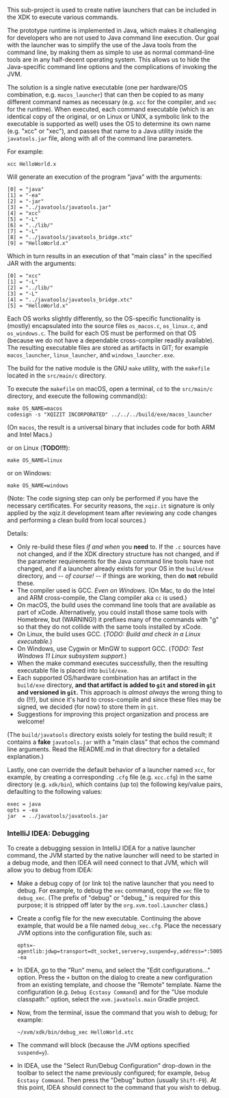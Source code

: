 This sub-project is used to create native launchers that can be included in the XDK to execute various
commands.

The prototype runtime is implemented in Java, which makes it challenging for developers who are not
used to Java command line execution. Our goal with the launcher was to simplify the use of the Java
tools from the command line, by making them as simple to use as normal command-line tools are in any
half-decent operating system. This allows us to hide the Java-specific command line options and the
complications of invoking the JVM.

The solution is a single native executable (one per hardware/OS combination, e.g. `macos_launcher`)
that can then be copied to as many different command names as necessary (e.g. `xcc` for the
compiler, and `xec` for the runtime). When executed, each command executable (which is an identical
copy of the original, or on Linux or UNIX, a symbolic link to the executable is supported as well)
uses the OS to determine its own name (e.g. "xcc" or "xec"), and passes that name to a Java
utility inside the `javatools.jar` file, along with all of the command line parameters.

For example:

    xcc HelloWorld.x
   
Will generate an execution of the program "java" with the arguments:

    [0] = "java"
    [1] = "-ea"
    [2] = "-jar"
    [3] = "../javatools/javatools.jar"
    [4] = "xcc"
    [5] = "-L"
    [6] = "../lib/"
    [7] = "-L"
    [8] = "../javatools/javatools_bridge.xtc"
    [9] = "HelloWorld.x"

Which in turn results in an execution of that "main class" in the specified JAR with the arguments:

    [0] = "xcc"
    [1] = "-L"
    [2] = "../lib/"
    [3] = "-L"
    [4] = "../javatools/javatools_bridge.xtc"
    [5] = "HelloWorld.x"

Each OS works slightly differently, so the OS-specific functionality is (mostly) encapsulated into the
source files `os_macos.c`, `os_linux.c`, and `os_windows.c`. The build for each OS must be performed
on that OS (because we do not have a dependable cross-compiler readily available). The resulting
executable files are stored as artifacts in GIT; for example `macos_launcher`, `linux_launcher`, and
`windows_launcher.exe`.

The build for the native module is the GNU `make` utility, with the `makefile` located in the
`src/main/c` directory.

To execute the `makefile` on macOS, open a terminal, `cd` to the `src/main/c`
directory, and execute the following command(s): 

    make OS_NAME=macos
    codesign -s "XQIZIT INCORPORATED" ../../../build/exe/macos_launcher

(On `macos`, the result is a universal binary that includes code for both ARM and Intel Macs.) 

or on Linux (**TODO!!!**):

    make OS_NAME=linux

or on Windows:

    make OS_NAME=windows

(Note: The code signing step can only be performed if you have the necessary certificates. For
security reasons, the `xqiz.it` signature is only applied by the xqiz.it development team after
reviewing any code changes and performing a clean build from local sources.) 

Details:

* Only re-build these files _if and when_ you **need** to. If the `.c` sources have not changed, and
  if the XDK directory structure has not changed, and if the parameter requirements for the Java
  command line tools have not changed, and if a launcher already exists for your OS in the
  `build/exe` directory, and -- _of course!_ -- if things are working, then do **not** rebuild these.
* The compiler used is GCC. _Even on Windows._ (On Mac, to do the Intel and ARM cross-compile, the
  Clang compiler aka `cc` is used.)
* On macOS, the build uses the command line tools that are available as part of xCode. Alternatively,
  you could install those same tools with Homebrew, but (WARNING!) it prefixes many of the commands
  with "g" so that they do not collide with the same tools installed by xCode.
* On Linux, the build uses GCC. (_TODO: Build and check in a Linux executable._)
* On Windows, use Cygwin or MinGW to support GCC. (_TODO: Test Windows 11 Linux subsystem support._)
* When the make command executes successfully, then the resulting executable file is placed into
  `build/exe`.
* Each supported OS/hardware combination has an artifact in the `build/exe` directory, **and that
  artifact is added to `git` and stored in `git` and versioned in `git`.** This approach is _almost
  always_ the wrong thing to do (!!!), but since it's hard to cross-compile and since these files
  may be signed, we decided (for now) to store them in `git`.
* Suggestions for improving this project organization and process are welcome! 

(The `build/javatools` directory exists solely for testing the build result; it contains a **fake**
`javatools.jar` with a "main class" that echos the command line arguments. Read the README.md in
that directory for a detailed explanation.)

Lastly, one can override the default behavior of a launcher named `xcc`, for example, by creating a
corresponding `.cfg` file (e.g. `xcc.cfg`) in the same directory (e.g. `xdk/bin`), which contains
(up to) the following key/value pairs, defaulting to the following values:

    exec = java
    opts = -ea
    jar  = ../javatools/javatools.jar

### IntelliJ IDEA: Debugging

To create a debugging session in IntelliJ IDEA for a native launcher command, the JVM started by the
native launcher will need to be started in a debug mode, and then IDEA will need connect to that JVM,
which will allow you to debug from IDEA:
  
* Make a debug copy of (or link to) the native launcher that you need to debug. For example, to
  debug the `xec` command, copy the `xec` file  to `debug_xec`. (The prefix of "debug" or "debug_"
  is required for this purpose; it is stripped off later by the `org.xvm.tool.Launcher` class.)
  
* Create a config file for the new executable. Continuing the above example, that would be a file
  named `debug_xec.cfg`. Place the necessary JVM options into the configuration file, such as:
  
      opts=-agentlib:jdwp=transport=dt_socket,server=y,suspend=y,address=*:5005 -ea   
  
* In IDEA, go to the "Run" menu, and select the "Edit configurations..." option. Press the `+`
  button on the dialog to create a new configuration from an existing template, and choose the
  "Remote" template. Name the configuration (e.g. `Debug Ecstasy Command`) and for the "Use
  module classpath:" option, select the `xvm.javatools.main` Gradle project.
  
* Now, from the terminal, issue the command that you wish to debug; for example:

      ~/xvm/xdk/bin/debug_xec HelloWorld.xtc 
      
* The command will block (because the JVM options specified `suspend=y`).

* In IDEA, use the "Select Run/Debug Configuration" drop-down in the toolbar to select the name
  previously configured; for example, `Debug Ecstasy Command`. Then press the "Debug" button
  (usually `Shift-F9`). At this point, IDEA should connect to the command that you wish to debug.
  